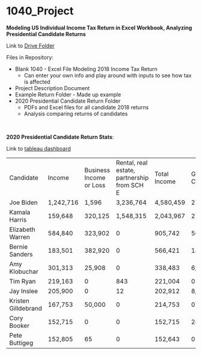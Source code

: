 # 1040_Project
**Modeling US Individual Income Tax Return in Excel Workbook, Analyzing Presidential Candidate Returns**

Link to [Drive Folder](https://drive.google.com/drive/u/2/folders/1ZtIlHaZWFQKG-dd0nJMSenU5yyaIhIF1) 

Files in Repository:
* Blank 1040 - Excel File Modeling 2018 Income Tax Return 
  * Can enter your own info and play around with inputs to see how tax is affected
* Project Description Document
* Example Return Folder - Made up example 
* 2020 Presidential Candidate Return Folder
  * PDFs and Excel files for all candidate 2018 returns
  * Analysis comparing returns of candidates


<br>

**2020 Presidential Candidate Return Stats**:

Link to [tableau dashboard](https://public.tableau.com/app/profile/scott1352/viz/IncomeTaxes-2020USPresidentialCandidates/Dashboard1)

|                     |      |                      |                                          |            |                |                  |                   |
|:--------------------|:----------|:------------------------|:--------------------------------------------|:-------------|:-----------------|:-------------------|:--------------------|
| Candidate   | Income    | Business Income or Loss | Rental, real estate, partnership from SCH E | Total Income | Gifts to Charity | Tax  | Effective Tax Rate        |
| Joe Biden           | 1,242,716 | 1,596                 | 3,236,764                                  | 4,580,459   | 275,796        | 1,517,831   | 35.6% |
| Kamala Harris       | 159,648  | 320,125                | 1,548,315                                   | 2,043,967    | 27,259         | 611,965   | 38.3%|
| Elizabeth Warren    | 584,840  | 323,902                | 0                                         | 905,742     | 50,128        | 230,068 | 29.3% |
| Bernie Sanders      | 183,501 | 382,920                | 0                                         | 566,421     | 18,950         | 133,214 | 28.0%   |
| Amy Klobuchar       | 301,313 | 25,908                 | 0                                         | 338,483     | 6,602          | 63,968 | 21.0% |
| Tim Ryan            | 219,163  | 0                   | 843                                  | 221,004     | 0            | 35,799           | 16.0% |
| Jay Inslee          | 205,900  | 0              | 12                                       | 202,912     | 8,295         | 29,906| 17.4% |
| Kristen Gilldebrand | 167,753  | 50,000           | 0                                         | 214,753     | 0              | 31,831         | 16.2%  |
| Cory Booker         | 152,715  | 0          | 0                                  | 152,715     | 24,000        | 22,781           | 19.2%  |
| Pete Buttigeg       | 152,805| 65      | 0                                        | 152,643    | 0              | 20,136 | 15.7% |
